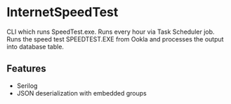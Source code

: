 # InternetSpeedTest

CLI which runs SpeedTest.exe. Runs every hour via Task Scheduler job.
Runs the speed test SPEEDTEST.EXE from Ookla and processes the output into database table.

## Features

- Serilog
- JSON deserialization with embedded groups